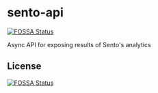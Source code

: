 # sento-api
[![FOSSA Status](https://app.fossa.io/api/projects/git%2Bgithub.com%2Frobgc%2Fsento-api.svg?type=shield)](https://app.fossa.io/projects/git%2Bgithub.com%2Frobgc%2Fsento-api?ref=badge_shield)

Async API for exposing results of Sento's analytics


## License
[![FOSSA Status](https://app.fossa.io/api/projects/git%2Bgithub.com%2Frobgc%2Fsento-api.svg?type=large)](https://app.fossa.io/projects/git%2Bgithub.com%2Frobgc%2Fsento-api?ref=badge_large)